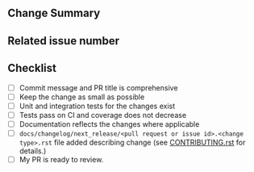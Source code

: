<!-- Thank you for your contribution! -->
<!-- Unless your change is trivial, please create an issue to discuss the change before creating a PR -->
<!-- See https://github.com/MobileTeleSystems/data-rentgen/blob/develop/CONTRIBUTING.rst for help on Contributing -->
<!-- PLEASE DO **NOT** put issue ids in the PR title! Instead, add a descriptive title and put ids in the body -->

## Change Summary

<!-- Please give a short summary of the changes. -->

## Related issue number

<!-- Are there any issues opened that will be resolved by merging this change? -->
<!-- WARNING: please use "fix #123" style references so the issue is closed when this PR is merged. -->

## Checklist

* [ ] Commit message and PR title is comprehensive
* [ ] Keep the change as small as possible
* [ ] Unit and integration tests for the changes exist
* [ ] Tests pass on CI and coverage does not decrease
* [ ] Documentation reflects the changes where applicable
* [ ] `docs/changelog/next_release/<pull request or issue id>.<change type>.rst` file added describing change
  (see [CONTRIBUTING.rst](https://github.com/MobileTeleSystems/data-rentgen/blob/develop/CONTRIBUTING.rst) for details.)
* [ ] My PR is ready to review.
